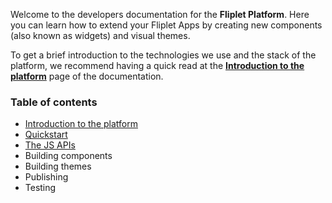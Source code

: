 Welcome to the developers documentation for the **Fliplet Platform**. Here you can learn how to extend your Fliplet Apps by creating new components (also known as widgets) and visual themes.

To get a brief introduction to the technologies we use and the stack of the platform, we recommend having a quick read at the **[Introduction to the platform](Introduction.md)** page of the documentation.

### Table of contents

- [Introduction to the platform](Introduction.md)
- [Quickstart](Quickstart.md)
- [The JS APIs](JS-APIs.md)
- Building components
- Building themes
- Publishing
- Testing